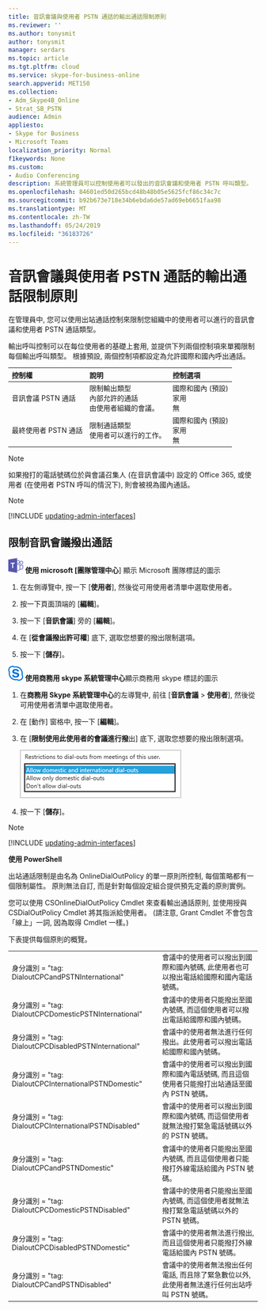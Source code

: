 ```yaml
---
title: 音訊會議與使用者 PSTN 通話的輸出通話限制原則
ms.reviewer: ''
ms.author: tonysmit
author: tonysmit
manager: serdars
ms.topic: article
ms.tgt.pltfrm: cloud
ms.service: skype-for-business-online
search.appverid: MET150
ms.collection:
- Adm_Skype4B_Online
- Strat_SB_PSTN
audience: Admin
appliesto:
- Skype for Business
- Microsoft Teams
localization_priority: Normal
f1keywords: None
ms.custom:
- Audio Conferencing
description: 系統管理員可以控制使用者可以發出的音訊會議和使用者 PSTN 呼叫類型。
ms.openlocfilehash: 84601ed50d265bcd48b48b05e5625fcf86c34c7c
ms.sourcegitcommit: b92b673e718e34b6ebda6de57ad69eb6651faa98
ms.translationtype: MT
ms.contentlocale: zh-TW
ms.lasthandoff: 05/24/2019
ms.locfileid: "36183726"
---
```

# <a name="outbound-calling-restriction-policies-for-audio-conferencing-and-user-pstn-calls"></a>音訊會議與使用者 PSTN 通話的輸出通話限制原則

在管理員中, 您可以使用出站通話控制來限制您組織中的使用者可以進行的音訊會議和使用者 PSTN 通話類型。 

輸出呼叫控制可以在每位使用者的基礎上套用, 並提供下列兩個控制項來單獨限制每個輸出呼叫類型。 根據預設, 兩個控制項都設定為允許國際和國內呼出通話。 

|控制權|說明|控制選項|
|:-----|:-----|:-----|
|音訊會議 PSTN 通話|限制輸出類型 </br>內部允許的通話 </br>由使用者組織的會議。|國際和國內 (預設)</br>家用</br>無|
|最終使用者 PSTN 通話|限制通話類型 </br>使用者可以進行的工作。|國際和國內 (預設)</br>家用</br>無|

   > [!NOTE]
   > 如果撥打的電話號碼位於與會議召集人 (在音訊會議中) 設定的 Office 365, 或使用者 (在使用者 PSTN 呼叫的情況下), 則會被視為國內通話。 

> [!NOTE]
> [!INCLUDE [updating-admin-interfaces](includes/updating-admin-interfaces.md)]

## <a name="restrict-audio-conferencing-outbound-calls"></a>限制音訊會議撥出通話 

![](media/teams-logo-30x30.png) **使用 microsoft [團隊管理中心**] 顯示 Microsoft 團隊標誌的圖示

1. 在左側導覽中, 按一下 [**使用者**], 然後從可用使用者清單中選取使用者。

2. 按一下頁面頂端的 [**編輯**]。

3. 按一下 [**音訊會議**] 旁的 [**編輯**]。

4. 在 [**從會議撥出許可權**] 底下, 選取您想要的撥出限制選項。

5. 按一下 [**儲存**]。 

![](media/sfb-logo-30x30.png) **使用商務用 skype 系統管理中心**顯示商務用 skype 標誌的圖示

1.  在**商務用 Skype 系統管理中心**的左導覽中, 前往 [**音訊會議** > **使用者**], 然後從可用使用者清單中選取使用者。

2.  在 [動作] 窗格中, 按一下 [**編輯**]。

3.  在 [**限制使用此使用者的會議進行撥**出] 底下, 選取您想要的撥出限制選項。

    ![撥出選項的限制](media/restrictions-to-dial-outs.png)

5. 按一下 [**儲存**]。

> [!Note]
> [!INCLUDE [updating-admin-interfaces](includes/updating-admin-interfaces.md)]

**使用 PowerShell**

出站通話限制是由名為 OnlineDialOutPolicy 的單一原則所控制, 每個策略都有一個限制屬性。 原則無法自訂, 而是針對每個設定組合提供預先定義的原則實例。 

您可以使用 CSOnlineDialOutPolicy Cmdlet 來查看輸出通話原則, 並使用授與 CSDialOutPolicy Cmdlet 將其指派給使用者。 (請注意, Grant Cmdlet 不會包含「線上」一詞, 因為取得 Cmdlet 一樣。) 

下表提供每個原則的概覽。

|||
|:-----|:-----|
|身分識別 = "tag: DialoutCPCandPSTNInternational"    |    會議中的使用者可以撥出到國際和國內號碼, 此使用者也可以撥出電話給國際和國內電話號碼。    |
|身分識別 = "tag: DialoutCPCDomesticPSTNInternational"  |    會議中的使用者只能撥出至國內號碼, 而這個使用者可以撥出電話給國際和國內號碼。    |
|    身分識別 = "tag: DialoutCPCDisabledPSTNInternational"    |    會議中的使用者無法進行任何撥出。此使用者可以撥出電話給國際和國內號碼。    |
|    身分識別 = "tag: DialoutCPCInternationalPSTNDomestic"    |    會議中的使用者可以撥出到國際和國內電話號碼, 而且這個使用者只能撥打出站通話至國內 PSTN 號碼。    |
|    身分識別 = "tag: DialoutCPCInternationalPSTNDisabled"    |    會議中的使用者可以撥出到國際和國內號碼, 而這個使用者就無法撥打緊急電話號碼以外的 PSTN 號碼。    |
|    身分識別 = "tag: DialoutCPCandPSTNDomestic"    |    會議中的使用者只能撥出至國內號碼, 而且這個使用者只能撥打外線電話給國內 PSTN 號碼。    |
|    身分識別 = "tag: DialoutCPCDomesticPSTNDisabled"    |    會議中的使用者只能撥出至國內號碼, 而這個使用者就無法撥打緊急電話號碼以外的 PSTN 號碼。    |
|    身分識別 = "tag: DialoutCPCDisabledPSTNDomestic"    |    會議中的使用者無法進行撥出, 而且這個使用者只能撥打外線電話給國內 PSTN 號碼。    |
|    身分識別 = "tag: DialoutCPCandPSTNDisabled"    |    會議中的使用者無法撥出任何電話, 而且除了緊急數位以外, 此使用者無法進行任何出站呼叫 PSTN 號碼。    |
